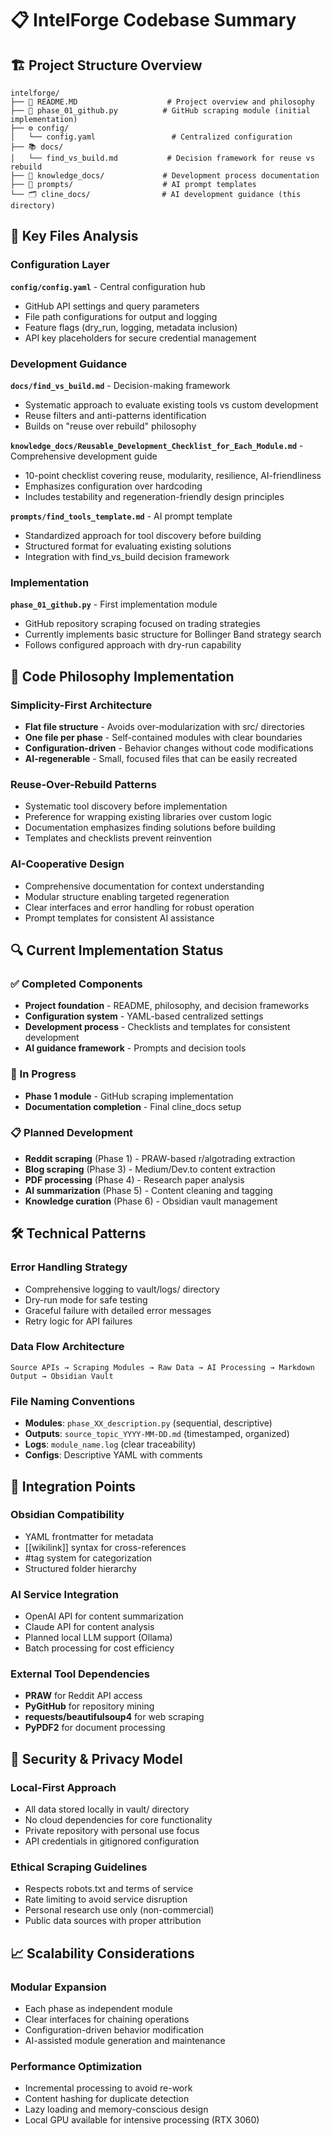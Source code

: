# 📋 IntelForge Codebase Summary

## 🏗️ Project Structure Overview

```
intelforge/
├── 📄 README.MD                    # Project overview and philosophy
├── 🐍 phase_01_github.py          # GitHub scraping module (initial implementation)
├── ⚙️ config/
│   └── config.yaml                 # Centralized configuration
├── 📚 docs/
│   └── find_vs_build.md           # Decision framework for reuse vs rebuild
├── 🧠 knowledge_docs/             # Development process documentation
├── 🤖 prompts/                    # AI prompt templates
└── 🗂️ cline_docs/                # AI development guidance (this directory)
```

## 📁 Key Files Analysis

### Configuration Layer
**`config/config.yaml`** - Central configuration hub
- GitHub API settings and query parameters
- File path configurations for output and logging
- Feature flags (dry_run, logging, metadata inclusion)
- API key placeholders for secure credential management

### Development Guidance
**`docs/find_vs_build.md`** - Decision-making framework
- Systematic approach to evaluate existing tools vs custom development
- Reuse filters and anti-patterns identification
- Builds on "reuse over rebuild" philosophy

**`knowledge_docs/Reusable_Development_Checklist_for_Each_Module.md`** - Comprehensive development guide
- 10-point checklist covering reuse, modularity, resilience, AI-friendliness
- Emphasizes configuration over hardcoding
- Includes testability and regeneration-friendly design principles

**`prompts/find_tools_template.md`** - AI prompt template
- Standardized approach for tool discovery before building
- Structured format for evaluating existing solutions
- Integration with find_vs_build decision framework

### Implementation
**`phase_01_github.py`** - First implementation module
- GitHub repository scraping focused on trading strategies
- Currently implements basic structure for Bollinger Band strategy search
- Follows configured approach with dry-run capability

## 🎯 Code Philosophy Implementation

### Simplicity-First Architecture
- **Flat file structure** - Avoids over-modularization with src/ directories
- **One file per phase** - Self-contained modules with clear boundaries
- **Configuration-driven** - Behavior changes without code modifications
- **AI-regenerable** - Small, focused files that can be easily recreated

### Reuse-Over-Rebuild Patterns
- Systematic tool discovery before implementation
- Preference for wrapping existing libraries over custom logic
- Documentation emphasizes finding solutions before building
- Templates and checklists prevent reinvention

### AI-Cooperative Design
- Comprehensive documentation for context understanding
- Modular structure enabling targeted regeneration
- Clear interfaces and error handling for robust operation
- Prompt templates for consistent AI assistance

## 🔍 Current Implementation Status

### ✅ Completed Components
- **Project foundation** - README, philosophy, and decision frameworks
- **Configuration system** - YAML-based centralized settings
- **Development process** - Checklists and templates for consistent development
- **AI guidance framework** - Prompts and decision tools

### 🔄 In Progress
- **Phase 1 module** - GitHub scraping implementation
- **Documentation completion** - Final cline_docs setup

### 📋 Planned Development
- **Reddit scraping** (Phase 1) - PRAW-based r/algotrading extraction
- **Blog scraping** (Phase 3) - Medium/Dev.to content extraction  
- **PDF processing** (Phase 4) - Research paper analysis
- **AI summarization** (Phase 5) - Content cleaning and tagging
- **Knowledge curation** (Phase 6) - Obsidian vault management

## 🛠️ Technical Patterns

### Error Handling Strategy
- Comprehensive logging to vault/logs/ directory
- Dry-run mode for safe testing
- Graceful failure with detailed error messages
- Retry logic for API failures

### Data Flow Architecture
```
Source APIs → Scraping Modules → Raw Data → AI Processing → Markdown Output → Obsidian Vault
```

### File Naming Conventions
- **Modules**: `phase_XX_description.py` (sequential, descriptive)
- **Outputs**: `source_topic_YYYY-MM-DD.md` (timestamped, organized)
- **Logs**: `module_name.log` (clear traceability)
- **Configs**: Descriptive YAML with comments

## 🎯 Integration Points

### Obsidian Compatibility
- YAML frontmatter for metadata
- [[wikilink]] syntax for cross-references
- #tag system for categorization
- Structured folder hierarchy

### AI Service Integration
- OpenAI API for content summarization
- Claude API for content analysis
- Planned local LLM support (Ollama)
- Batch processing for cost efficiency

### External Tool Dependencies
- **PRAW** for Reddit API access
- **PyGitHub** for repository mining
- **requests/beautifulsoup4** for web scraping
- **PyPDF2** for document processing

## 🔐 Security & Privacy Model

### Local-First Approach
- All data stored locally in vault/ directory
- No cloud dependencies for core functionality
- Private repository with personal use focus
- API credentials in gitignored configuration

### Ethical Scraping Guidelines
- Respects robots.txt and terms of service
- Rate limiting to avoid service disruption
- Personal research use only (non-commercial)
- Public data sources with proper attribution

## 📈 Scalability Considerations

### Modular Expansion
- Each phase as independent module
- Clear interfaces for chaining operations
- Configuration-driven behavior modification
- AI-assisted module generation and maintenance

### Performance Optimization
- Incremental processing to avoid re-work
- Content hashing for duplicate detection
- Lazy loading and memory-conscious design
- Local GPU available for intensive processing (RTX 3060)